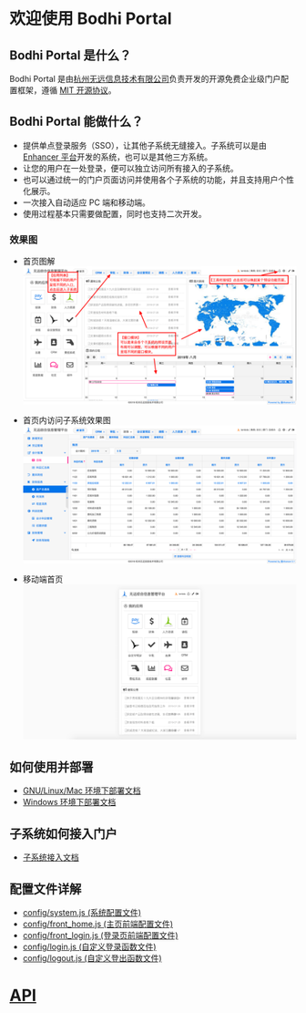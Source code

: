 # 欢迎使用 Bodhi Portal

## Bodhi Portal 是什么？
Bodhi Portal 是由[杭州无远信息技术有限公司](https://enhancer.io)负责开发的开源免费企业级门户配置框架，遵循 [MIT 开源协议](https://mit-license.org)。

## Bodhi Portal 能做什么？
- 提供单点登录服务（SSO），让其他子系统无缝接入。子系统可以是由 [Enhancer 平台](https://enhancer.io)开发的系统，也可以是其他三方系统。
- 让您的用户在一处登录，便可以独立访问所有接入的子系统。
- 也可以通过统一的门户页面访问并使用各个子系统的功能，并且支持用户个性化展示。
- 一次接入自动适应 PC 端和移动端。
- 使用过程基本只需要做配置，同时也支持二次开发。

### 效果图

- 首页图解
![首页图解](./docs/portal-11.png)

- 首页内访问子系统效果图
![首页内访问子系统效果图](./docs/portal-22.png)

- 移动端首页
![移动端首页](./docs/portal-33.png)

## 如何使用并部署
- [GNU/Linux/Mac 环境下部署文档](https://enhancer.io/tutorials-portal)
- [Windows 环境下部署文档](https://enhancer.io/tutorials-portal)

## 子系统如何接入门户
- [子系统接入文档](https://enhancer.io/tutorials-portal)

## 配置文件详解

- [config/system.js (系统配置文件)](https://enhancer.io/tutorials-portal)
- [config/front_home.js (主页前端配置文件)](https://enhancer.io/tutorials-portal)
- [config/front_login.js (登录页前端配置文件)](https://enhancer.io/tutorials-portal)
- [config/login.js (自定义登录函数文件)](https://enhancer.io/tutorials-portal)
- [config/logout.js (自定义登出函数文件)](https://enhancer.io/tutorials-portal)

# [API](https://enhancer.io/tutorials-portal)



